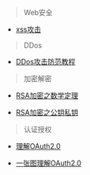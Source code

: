 >Web安全

- [xss攻击](https://blog.csdn.net/qq_21956483/article/details/54377947)

>DDos

- [DDos攻击防范教程](http://www.ruanyifeng.com/blog/2018/06/ddos.html)

>加密解密

- [RSA加密之数学定理](http://www.ruanyifeng.com/blog/2013/06/rsa_algorithm_part_one.html)

- [RSA加密之公钥私钥](http://www.ruanyifeng.com/blog/2013/07/rsa_algorithm_part_two.html)

>认证授权

- [理解OAuth2.0](http://www.ruanyifeng.com/blog/2014/05/oauth_2_0.html)

- [一张图理解OAuth2.0](https://www.cnblogs.com/flashsun/p/7424071.html)

